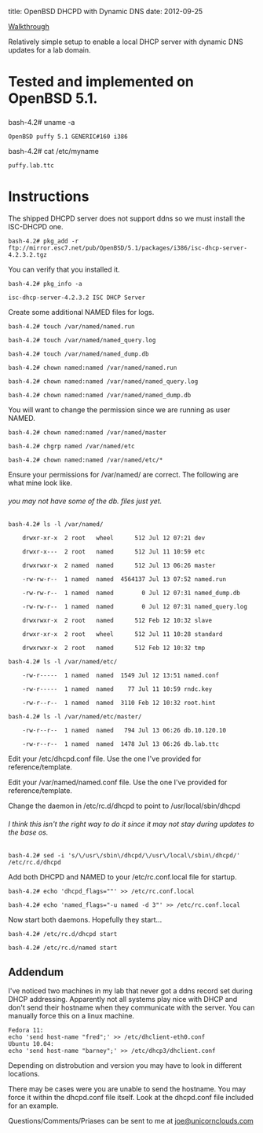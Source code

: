 title: OpenBSD DHCPD with Dynamic DNS
date: 2012-09-25

[Walkthrough](https://github.com/joethemongoose/Setups/tree/master/DHCP-DDNS)

Relatively simple setup to enable a local DHCP server with dynamic DNS updates for a lab domain.

# Tested and implemented on OpenBSD 5.1.

###

bash-4.2# uname -a

    OpenBSD puffy 5.1 GENERIC#160 i386

bash-4.2# cat /etc/myname
    
    puffy.lab.ttc
    
###

# Instructions

The shipped DHCPD server does not support ddns so we must install the ISC-DHCPD one.

    bash-4.2# pkg_add -r ftp://mirror.esc7.net/pub/OpenBSD/5.1/packages/i386/isc-dhcp-server-4.2.3.2.tgz

You can verify that you installed it.

    bash-4.2# pkg_info -a

    isc-dhcp-server-4.2.3.2 ISC DHCP Server

Create some additional NAMED files for logs.
    
    bash-4.2# touch /var/named/named.run

    bash-4.2# touch /var/named/named_query.log

    bash-4.2# touch /var/named/named_dump.db

    bash-4.2# chown named:named /var/named/named.run

    bash-4.2# chown named:named /var/named/named_query.log

    bash-4.2# chown named:named /var/named/named_dump.db

You will want to change the permission since we are running as user NAMED.

    bash-4.2# chown named:named /var/named/master

    bash-4.2# chgrp named /var/named/etc

    bash-4.2# chown named:named /var/named/etc/*


Ensure your permissions for /var/named/ are correct. The following are what mine look like.
###### you may not have some of the db. files just yet.

    bash-4.2# ls -l /var/named/

        drwxr-xr-x  2 root   wheel      512 Jul 12 07:21 dev

        drwxr-x---  2 root   named      512 Jul 11 10:59 etc

        drwxrwxr-x  2 named  named      512 Jul 13 06:26 master

        -rw-rw-r--  1 named  named  4564137 Jul 13 07:52 named.run

        -rw-rw-r--  1 named  named        0 Jul 12 07:31 named_dump.db

        -rw-rw-r--  1 named  named        0 Jul 12 07:31 named_query.log

        drwxrwxr-x  2 root   named      512 Feb 12 10:32 slave

        drwxr-xr-x  2 root   wheel      512 Jul 11 10:28 standard

        drwxrwxr-x  2 root   named      512 Feb 12 10:32 tmp

    bash-4.2# ls -l /var/named/etc/

        -rw-r-----  1 named  named  1549 Jul 12 13:51 named.conf

        -rw-r-----  1 named  named    77 Jul 11 10:59 rndc.key

        -rw-r--r--  1 named  named  3110 Feb 12 10:32 root.hint

    bash-4.2# ls -l /var/named/etc/master/

        -rw-r--r--  1 named  named   794 Jul 13 06:26 db.10.120.10

        -rw-r--r--  1 named  named  1478 Jul 13 06:26 db.lab.ttc
    
Edit your /etc/dhcpd.conf file. Use the one I've provided for reference/template.

Edit your /var/named/named.conf file. Use the one I've provided for reference/template.

Change the daemon in /etc/rc.d/dhcpd to point to /usr/local/sbin/dhcpd
###### I think this isn't the right way to do it since it may not stay during updates to the base os.

    bash-4.2# sed -i 's/\/usr\/sbin\/dhcpd/\/usr\/local\/sbin\/dhcpd/' /etc/rc.d/dhcpd

Add both DHCPD and NAMED to your /etc/rc.conf.local file for startup.

    bash-4.2# echo 'dhcpd_flags=""' >> /etc/rc.conf.local

    bash-4.2# echo 'named_flags="-u named -d 3"' >> /etc/rc.conf.local

Now start both daemons. Hopefully they start...

    bash-4.2# /etc/rc.d/dhcpd start

    bash-4.2# /etc/rc.d/named start


## Addendum
I've noticed two machines in my lab that never got a ddns record set during DHCP addressing.
Apparently not all systems play nice with DHCP and don't send their
hostname when they communicate with the server. You can manually force
this on a linux machine.

    Fedora 11: 
    echo 'send host-name "fred";' >> /etc/dhclient-eth0.conf
    Ubuntu 10.04: 
    echo 'send host-name "barney";' >> /etc/dhcp3/dhclient.conf

Depending on distrobution and version you may have to look in different
locations.

There may be cases were you are unable to send the hostname. You may
force it within the dhcpd.conf file itself. Look at the dhcpd.conf file
included for an example.

Questions/Comments/Priases can be sent to me at <joe@unicornclouds.com>
